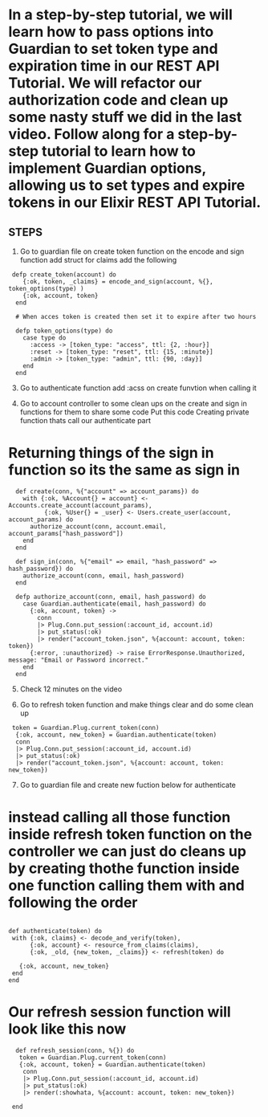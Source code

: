 # In a step-by-step tutorial, we will learn how to pass options into Guardian to set token type and expiration time in our REST API Tutorial. We will refactor our authorization code and clean up some nasty stuff we did in the last video. Follow along for a step-by-step tutorial to learn how to implement Guardian options, allowing us to set types and expire tokens in our Elixir REST API Tutorial.

## STEPS 
1. Go to guardian file on create token function on the encode and sign function add struct for claims 
add the following 
```
 defp create_token(account) do
    {:ok, token, _claims} = encode_and_sign(account, %{}, token_options(type) )
    {:ok, account, token}
  end
  
  # When acces token is created then set it to expire after two hours
  
  defp token_options(type) do
    case type do
      :access -> [token_type: "access", ttl: {2, :hour}]
      :reset -> [token_type: "reset", ttl: {15, :minute}]
      :admin -> [token_type: "admin", ttl: {90, :day}]
    end
  end
``` 
3. Go to authenticate function add :acss on create funvtion when calling it 

4. Go to account controller to some clean ups on the create and sign in functions for them to share some code Put this code 
Creating private function thats call our authenticate part 
# Returning things of the sign in function so its the same as sign in 
```
  def create(conn, %{"account" => account_params}) do
    with {:ok, %Account{} = account} <- Accounts.create_account(account_params),
          {:ok, %User{} = _user} <- Users.create_user(account, account_params) do
      authorize_account(conn, account.email, account_params["hash_password"])
    end
  end

  def sign_in(conn, %{"email" => email, "hash_password" => hash_password}) do
    authorize_account(conn, email, hash_password)
  end

  defp authorize_account(conn, email, hash_password) do
    case Guardian.authenticate(email, hash_password) do
      {:ok, account, token} ->
        conn
        |> Plug.Conn.put_session(:account_id, account.id)
        |> put_status(:ok)
        |> render("account_token.json", %{account: account, token: token})
      {:error, :unauthorized} -> raise ErrorResponse.Unauthorized, message: "Email or Password incorrect."
    end
  end

```

5. Check 12 minutes on the video 

6. Go to refresh token function and make things clear and do some clean up 
  ```
   token = Guardian.Plug.current_token(conn)
    {:ok, account, new_token} = Guardian.authenticate(token)
    conn
    |> Plug.Conn.put_session(:account_id, account.id)
    |> put_status(:ok)
    |> render("account_token.json", %{account: account, token: new_token})
  ``` 

7. Go to guardian file and create new fuction below for authenticate  
# instead calling all those function inside refresh token function on the controller we can just do cleans up by creating thothe function inside one function calling them with and following the order 
   ```
   
  def authenticate(token) do
    with {:ok, claims} <- decode_and_verify(token),
         {:ok, account} <- resource_from_claims(claims),
         {:ok, _old, {new_token, _claims}} <- refresh(token) do

      {:ok, account, new_token}
    end
  end
  ```

 # Our refresh session function will look like this now 
 ```
   def refresh_session(conn, %{}) do
    token = Guardian.Plug.current_token(conn)
    {:ok, account, token} = Guardian.authenticate(token)
     conn
     |> Plug.Conn.put_session(:account_id, account.id)
     |> put_status(:ok)
     |> render(:showhata, %{account: account, token: new_token})

  end
  ```